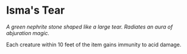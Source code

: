 # Isma's Tear

*A green nephrite stone shaped like a large tear. Radiates an aura of abjuration magic.*

Each creature within 10 feet of the item gains immunity to acid damage.
